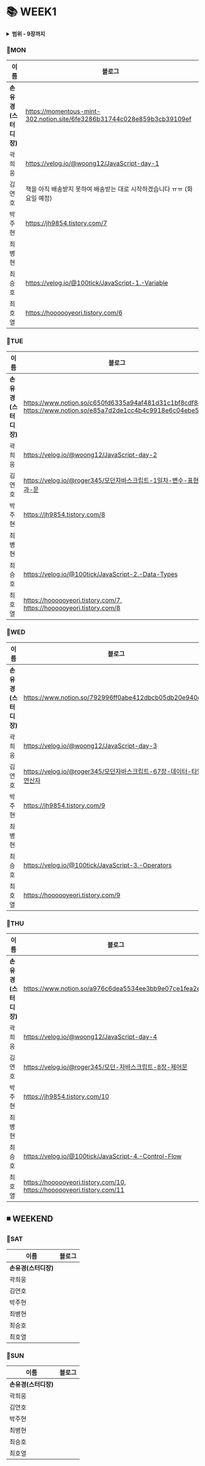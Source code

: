 #  :books: WEEK1
<details>
  <summary><b>범위 - 9장까지</b></summary>
  <div markdown="1">
    
- 01장: 프로그래밍
- 02장: 자바스크립트란?
- 03장: 자바스크립트 개발 환경과 실행 방법
- 04장: 변수
- 05장: 표현식과 문
- 06장: 데이터 타입
- 07장: 연산자
- 08장: 제어문
- 09장: 타입 변환과 단축 평가

  </div>
</details>


### :pushpin:MON
|**이름**|**블로그**|
|----------------|-----------------------|
|**손유경(스터디장)**| https://momentous-mint-302.notion.site/6fe3286b31744c028e859b3cb39109ef|
|곽희웅| https://velog.io/@woong12/JavaScript-day-1|
|김연호| 책을 아직 배송받지 못하여 배송받는 대로 시작하겠습니다 ㅠㅠ (화요일 예정)
|박주현| https://jh9854.tistory.com/7
|최병현| |
|최승호| https://velog.io/@100tick/JavaScript-1.-Variable|
|최호열| https://hoooooyeori.tistory.com/6|

### :pushpin:TUE
|**이름**|**블로그**|
|----------------|-----------------------|
|**손유경(스터디장)**| https://www.notion.so/c650fd6335a94af481d31c1bf8cdf84e, https://www.notion.so/e85a7d2de1cc4b4c9918e6c04ebe5db6|
|곽희웅| https://velog.io/@woong12/JavaScript-day-2|
|김연호| https://velog.io/@roger345/모던자바스크립트-1일차-변수-표현식과-문|
|박주현| https://jh9854.tistory.com/8
|최병현| |
|최승호|https://velog.io/@100tick/JavaScript-2.-Data-Types|
|최호열| https://hoooooyeori.tistory.com/7, https://hoooooyeori.tistory.com/8|

### :pushpin:WED
|**이름**|**블로그**|
|----------------|-----------------------|
|**손유경(스터디장)**| https://www.notion.so/792996ff0abe412dbcb05db20e940c87|
|곽희웅| https://velog.io/@woong12/JavaScript-day-3|
|김연호| https://velog.io/@roger345/모던자바스크립트-67장-데이터-타입-연산자|
|박주현| https://jh9854.tistory.com/9
|최병현| |
|최승호|https://velog.io/@100tick/JavaScript-3.-Operators|
|최호열| https://hoooooyeori.tistory.com/9|

### :pushpin:THU
|**이름**|**블로그**|
|----------------|-----------------------|
|**손유경(스터디장)**| https://www.notion.so/a976c6dea5534ee3bb9e07ce1fea2e2d|
|곽희웅| https://velog.io/@woong12/JavaScript-day-4|
|김연호| https://velog.io/@roger345/모던-자바스크립트-8장-제어문|
|박주현| https://jh9854.tistory.com/10
|최병현| |
|최승호|https://velog.io/@100tick/JavaScript-4.-Control-Flow|
|최호열| https://hoooooyeori.tistory.com/10, https://hoooooyeori.tistory.com/11 |

## ◾ WEEKEND

### :pushpin:SAT
|**이름**|**블로그**|
|----------------|-----------------------|
|**손유경(스터디장)**| |
|곽희웅| |
|김연호| |
|박주현| |
|최병현| |
|최승호| |
|최호열| |

### :pushpin:SUN
|**이름**|**블로그**|
|----------------|-----------------------|
|**손유경(스터디장)**| |
|곽희웅| |
|김연호| |
|박주현| |
|최병현| |
|최승호| |
|최호열| |

